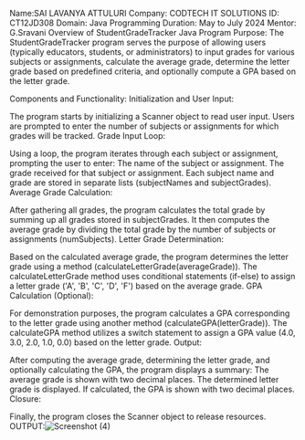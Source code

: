 Name:SAI LAVANYA ATTULURI
Company: CODTECH IT SOLUTIONS 
ID: CT12JD308 
Domain: Java Programming
Duration: May to July 2024 
Mentor: G.Sravani Overview of StudentGradeTracker Java Program 
Purpose: The StudentGradeTracker program serves the purpose of allowing users (typically educators, students, or administrators) to input grades for various subjects or assignments, calculate the average grade, determine the letter grade based on predefined criteria, and optionally compute a GPA based on the letter grade.

Components and Functionality: Initialization and
User Input:

The program starts by initializing a Scanner object to read user input. Users are prompted to enter the number of subjects or assignments for which grades will be tracked. Grade Input Loop:

Using a loop, the program iterates through each subject or assignment, prompting the user to enter: The name of the subject or assignment. The grade received for that subject or assignment. Each subject name and grade are stored in separate lists (subjectNames and subjectGrades). Average Grade Calculation:

After gathering all grades, the program calculates the total grade by summing up all grades stored in subjectGrades. It then computes the average grade by dividing the total grade by the number of subjects or assignments (numSubjects). Letter Grade Determination:

Based on the calculated average grade, the program determines the letter grade using a method (calculateLetterGrade(averageGrade)). The calculateLetterGrade method uses conditional statements (if-else) to assign a letter grade ('A', 'B', 'C', 'D', 'F') based on the average grade. GPA Calculation (Optional):

For demonstration purposes, the program calculates a GPA corresponding to the letter grade using another method (calculateGPA(letterGrade)). The calculateGPA method utilizes a switch statement to assign a GPA value (4.0, 3.0, 2.0, 1.0, 0.0) based on the letter grade. Output:

After computing the average grade, determining the letter grade, and optionally calculating the GPA, the program displays a summary: The average grade is shown with two decimal places. The determined letter grade is displayed. If calculated, the GPA is shown with two decimal places. Closure:

Finally, the program closes the Scanner object to release resources.
OUTPUT:![Screenshot (4)](https://github.com/user-attachments/assets/3161c077-57d1-47ed-906b-a45908b3dc2d)


